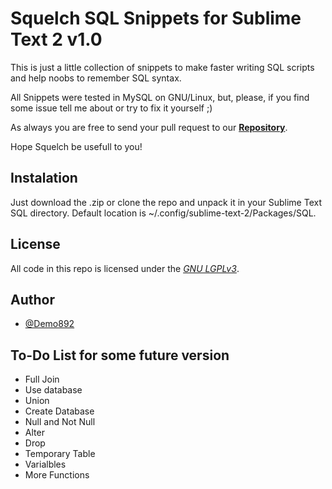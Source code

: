 Squelch SQL Snippets for Sublime Text 2 v1.0
=============================================

This is just a little collection of snippets to make faster writing SQL scripts and help noobs to remember SQL syntax. 

All Snippets were tested in MySQL on GNU/Linux, but, please, if you find some issue tell me about or try to fix it yourself ;)

As always you are free to send your pull request to our **[Repository](https://github.com/twissell-/squelch.git)**.

Hope Squelch be usefull to you! 

Instalation
-----------

Just download the .zip or clone the repo and unpack it in your Sublime Text SQL directory. Default location is ~/.config/sublime-text-2/Packages/SQL.

License
-------

All code in this repo is licensed under the *[GNU LGPLv3](http://www.gnu.org/licenses/lgpl.html)*.

Author
------

*	[@Demo892](twitter.com/Demo892)					

To-Do List for some future version
----------------------------------

-	Full Join
-	Use database
-	Union
-	Create Database
-	Null and Not Null
-	Alter
-	Drop
-	Temporary Table
-	Varialbles
-	More Functions
